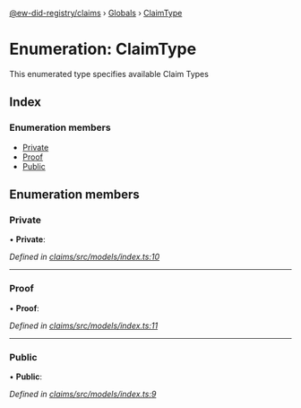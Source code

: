 [@ew-did-registry/claims](../README.md) › [Globals](../globals.md) › [ClaimType](claimtype.md)

# Enumeration: ClaimType

This enumerated type specifies available Claim Types

## Index

### Enumeration members

* [Private](claimtype.md#private)
* [Proof](claimtype.md#proof)
* [Public](claimtype.md#public)

## Enumeration members

###  Private

• **Private**:

*Defined in [claims/src/models/index.ts:10](https://github.com/energywebfoundation/ew-did-registry/blob/d86fc0d/packages/claims/src/models/index.ts#L10)*

___

###  Proof

• **Proof**:

*Defined in [claims/src/models/index.ts:11](https://github.com/energywebfoundation/ew-did-registry/blob/d86fc0d/packages/claims/src/models/index.ts#L11)*

___

###  Public

• **Public**:

*Defined in [claims/src/models/index.ts:9](https://github.com/energywebfoundation/ew-did-registry/blob/d86fc0d/packages/claims/src/models/index.ts#L9)*
